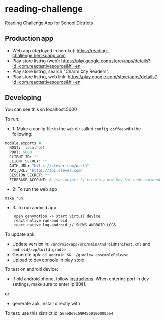 # reading-challenge
Reading Challenge App for School Districts

## Production app
- Web app (deployed in heroku): https://reading-challenge.herokuapp.com
- Play store listing (web):  https://play.google.com/store/apps/details?id=com.reactnativesource&hl=en
- Play store listing, search "Charm City Readers".
- Play store listing, web link: https://play.google.com/store/apps/details?id=com.reactnativesource&hl=en

## Developing

You can see this on localhost:5000

To run:

- 1:  Make a config file in the `web` dir called `config.coffee` with the following:

```coffee
module.exports =
  HOST: 'localhost'
  PORT: 5000
  CLIENT_ID: ""
  CLIENT_SECRET: ""
  AUTH_URL: "https://clever.com/oauth"
  API_URL: "https://api.clever.com"
  SESSION_SECRET: ""
  FIREBASE_ACCOUNT: # json object by creating new key for node-backend at https://console.firebase.google.com/iam-admin/serviceaccounts/project?project=firebase-reading-challenge&consoleReturnUrl=https:%2F%2Fconsole.firebase.google.com%2Fproject%2Ffirebase-reading-challenge%2Foverview
```

- 2:  To run the web app
```
make run
```

- 3: To run android app
```
    open genymotion -> start virtual device
    react-native run-android
    react-native log-android // SHOWS ANDROID LOGS
```

To update apk:
- Update version in: `/android/app/src/main/AndroidManifest.xml` and `android/app/build.gradle`
- Generete apk:  `cd android && ./gradlew assembleRelease`
- Upload to dev console in play store

To test on android device:
- If old android phone, follow [instructions](http://stackoverflow.com/questions/34500020/referenceerror-cant-find-variable-fbbatchedbridge).  When entering port in dev settings, make sure to enter ip:8081.

or
- generate apk, install directly with


To test:
use this district id: `56ae8e9c5994560100000ae4`
